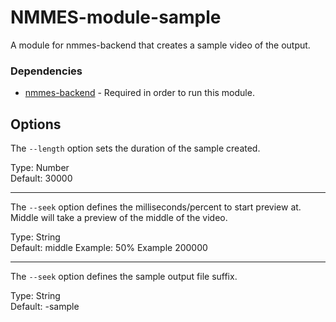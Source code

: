 # NMMES-module-sample

A module for nmmes-backend that creates a sample video of the output.

### Dependencies

- [nmmes-backend](https://github.com/NMMES/nmmes-backend) - Required in order to run this module.

## Options

The `--length` option sets the duration of the sample created.

Type: Number<br>
Default: 30000

---

The `--seek` option defines the milliseconds/percent to start preview at. Middle will take a preview of the middle of the video.

Type: String<br>
Default: middle
Example: 50%
Example 200000

---

The `--seek` option defines the sample output file suffix.

Type: String<br>
Default: -sample
